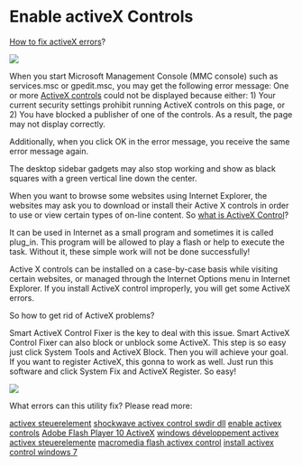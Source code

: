 Enable activeX Controls
=====================

<a href="http://www.tucows.com/preview/1594747">How to fix activeX errors</a>? 

<a href="http://www.lionsea.com/download/fixer/Smart_Activex_Control_Fixer_Pro_Setup.exe"><img src="http://c.lionsea.net//bonnie/download_06.png" /></a>

When you start Microsoft Management Console (MMC console) such as services.msc or gpedit.msc, you may get the following error message:
One or more <a href="http://www.windows8downloads.com/win8-smart-activex-control-fixer-pro-htkwxwys/">ActiveX controls</a> could not be displayed because either: 1) Your current security settings prohibit running ActiveX controls on this page, or 2) You have blocked a publisher of one of the controls. As a result, the page may not display correctly.

Additionally, when you click OK in the error message, you receive the same error message again.

The desktop sidebar gadgets may also stop working and show as black squares with a green vertical line down the center.


When you want to browse some websites using Internet Explorer, the websites may ask you to download or install their Active X controls in order to use or view certain types of on-line content. So <a href="https://archive.org/details/HowTofixActivexControl">what is ActiveX Control</a>? 

It can be used in Internet as a small program and sometimes it is called plug_in. This program will be allowed to play a flash or help to execute the task. Without it, these simple work will not be done successfully!

Active X controls can be installed on a case-by-case basis while visiting certain websites, or managed through the Internet Options menu in Internet Explorer. 
If you install ActiveX control improperly, you will get some ActiveX errors. 

So how to get rid of ActiveX problems? 

Smart ActiveX Control Fixer is the key to deal with this issue. 
Smart ActiveX Control Fixer can also block or unblock some ActiveX. This step is so easy just click System Tools and ActiveX Block. Then you will achieve your goal. 
If you want to register ActiveX, this gonna to work as well. Just run this software and click System Fix and ActiveX Register. So easy!

<a href="http://www.lionsea.com/product_activexcontrolfixerpro.php"><img src="http://www.lionsea.com/image/icons/fixer/Activex_Control_Fixer/main2.png" /></a>


What errors can this utility fix? Please read more: 

<a href="http://www.windows8downloads.com/win8-smart-activex-control-fixer-pro-htkwxwys/">activex steuerelement</a>
<a href="http://smart-activex-control-fixer-pro.updatestar.com/en">shockwave activex control swdir dll</a>
<a href="http://smart-activex-control-fixer-pro.software.informer.com/">enable activex controls</a>
<a href="http://smart-activex-control-fixer-pro.soft112.com/">Adobe Flash Player 10 ActiveX</a>
<a href="http://www.youtube.com/watch?v=7vRVrA6P7pk">windows développement activex</a>
<a href="http://davidsun.webs.com/ ">activex steuerelemente</a>
<a href="http://windows.en.all-softwares.com/Smart-ActiveX-Control-Fixer-Pro/4-333-1035_8572.php">macromedia flash activex control</a>
<a href="https://archive.org/details/HowTofixActivexControl">install activex control windows 7</a>
